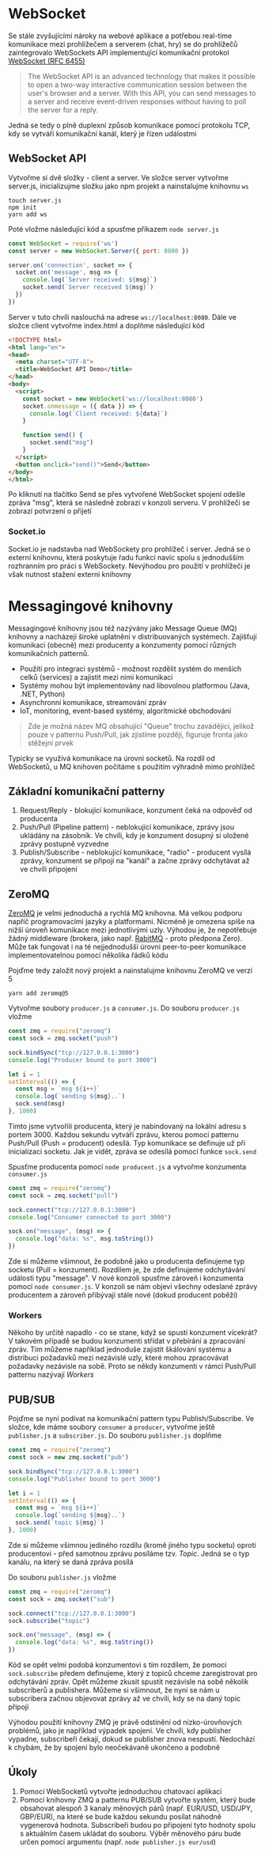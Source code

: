 # WebSocket

Se stále zvyšujícími nároky na webové aplikace a potřebou real-time komunikace mezi prohlížečem a serverem (chat, hry) se do prohlížečů zaintegrovalo WebSockets API implementující komunikační protokol [WebSocket (RFC 6455)](https://www.rfc-editor.org/info/rfc6455)

> The WebSocket API is an advanced technology that makes it possible to open a two-way interactive communication session between the user's browser and a server. With this API, you can send messages to a server and receive event-driven responses without having to poll the server for a reply.

Jedná se tedy o plně duplexní způsob komunikace pomocí protokolu TCP, kdy se vytváří komunikační kanál, který je řízen událostmi

## WebSocket API

Vytvořme si dvě složky - client a server. Ve složce server vytvořme server.js, inicializujme složku jako npm projekt a nainstalujme knihovnu `ws`

```
touch server.js
npm init
yarn add ws
```

Poté vložme následující kód a spusťme příkazem `node server.js`

```javascript
const WebSocket = require('ws')
const server = new WebSocket.Server({ port: 8080 })

server.on('connection', socket => {
  socket.on('message', msg => {
    console.log(`Server received: ${msg}`)
    socket.send(`Server received ${msg}`)
  })
})
```

Server v tuto chvíli naslouchá na adrese `ws://localhost:8080`. Dále ve složce client vytvořme index.html a doplňme následující kód

```html
<!DOCTYPE html>
<html lang="en">
<head>
  <meta charset="UTF-8">
  <title>WebSocket API Demo</title>
</head>
<body>
  <script>
    const socket = new WebSocket('ws://localhost:8080')
    socket.onmessage = ({ data }) => {
      console.log(`Client received: ${data}`)
    }

    function send() {
      socket.send("msg")
    }
  </script>
  <button onclick="send()">Send</button>
</body>
</html>
```

Po kliknutí na tlačítko Send se přes vytvořené WebSocket spojení odešle zpráva "msg", která se následně zobrazí v konzoli serveru. V prohlížeči se zobrazí potvrzení o přijetí

### Socket.io

Socket.io je nadstavba nad WebSockety pro prohlížeč i server. Jedná se o externí knihovnu, která poskytuje řadu funkcí navíc spolu s jednodušším rozhranním pro práci s WebSockety. Nevýhodou pro použití v prohlížeči je však nutnost stažení externí knihovny 

# Messagingové knihovny

Messagingové knihovny jsou též nazývány jako Message Queue (MQ) knihovny a nacházejí široké uplatnění v distribuovaných systémech. Zajišťují komunikaci (obecně) mezi producenty a konzumenty pomocí různých komunikačních patternů.

* Použití pro integraci systémů - možnost rozdělit systém do menších celků (services) a zajistit mezi nimi komunikaci
* Systémy mohou být implementovány nad libovolnou platformou (Java, .NET, Python)
* Asynchronní komunikace, streamování zpráv
* IoT, monitoring, event-based systémy, algoritmické obchodování

> Zde je možná název MQ obsahující "Queue" trochu zavádějící, jelikož pouze v patternu Push/Pull, jak zjistíme později, figuruje fronta jako stěžejní prvek

Typicky se využívá komunikace na úrovni socketů. Na rozdíl od WebSocketů, u MQ knihoven počítáme s použitím výhradně mimo prohlížeč

## Základní komunikační patterny

1. Request/Reply - blokující komunikace, konzument čeká na odpověď od producenta
2. Push/Pull (Pipeline pattern) - neblokující komunikace, zprávy jsou ukládány na zásobník. Ve chvíli, kdy je konzument dosupný si uložené zprávy postupně vyzvedne
3. Publish/Subscribe - neblokující komunikace, "radio" - producent vysílá zprávy, konzument se připojí na "kanál" a začne zprávy odchytávat až ve chvíli připojení

## ZeroMQ

[ZeroMQ](https://zeromq.org/) je velmi jednoduchá a rychlá MQ knihovna. Má velkou podporu napříč programovacími jazyky a platformami. Nicméně je omezena spíše na nižší úroveň komunikace mezi jednotlivými uzly. Výhodou je, že nepotřebuje žádný middleware (brokera, jako např. [RabitMQ](https://www.rabbitmq.com/) - proto předpona Zero). Může tak fungovat i na té nejjednodušší úrovni peer-to-peer komunikace implementovatelnou pomocí několika řádků kódu

Pojďme tedy založit nový projekt a nainstalujme knihovnu ZeroMQ ve verzi 5

```
yarn add zeromq@5
```

Vytvořme soubory `producer.js` a `consumer.js`. Do souboru `producer.js` vložme

```js
const zmq = require("zeromq")
const sock = zmq.socket("push")

sock.bindSync("tcp://127.0.0.1:3000")
console.log("Producer bound to port 3000")

let i = 1
setInterval(() => {
  const msg = `msg ${i++}`
  console.log(`sending ${msg}..`)
  sock.send(msg)
}, 1000)
```

Tímto jsme vytvořili producenta, který je nabindovaný na lokální adresu s portem 3000. Každou sekundu vytváří zprávu, kterou pomocí patternu Push/Pull (Push = producent) odesílá. Typ komunikace se definuje už při inicializaci socketu. Jak je vidět, zpráva se odesílá pomocí funkce `sock.send`

Spusťme producenta pomocí `node producent.js` a vytvořme konzumenta `consumer.js`

```js
const zmq = require("zeromq")
const sock = zmq.socket("pull")

sock.connect("tcp://127.0.0.1:3000")
console.log("Consumer connected to port 3000")

sock.on("message", (msg) => {
  console.log("data: %s", msg.toString())
})
```

Zde si můžeme všimnout, že podobně jako u producenta definujeme typ socketu (Pull = konzument). Rozdílem je, že zde definujeme odchytávání události typu "message". V nové konzoli spusťme zároveň i konzumenta pomocí `node consumer.js`. V konzoli se nám objeví všechny odeslané zprávy producentem a zároveň přibývají stále nové (dokud producent poběží)

### Workers

Někoho by určitě napadlo - co se stane, když se spustí konzument vícekrát? V takovém případě se budou konzumenti střídat v přebírání a zpracování zpráv. Tím můžeme například jednoduše zajistit škálování systému a distribuci požadavků mezi nezávislé uzly, které mohou zpracovávat požadavky nezávisle na sobě. Proto se někdy konzumenti v rámci Push/Pull patternu nazývají *Workers* 

## PUB/SUB

Pojďme se nyní podívat na komunikační pattern typu Publish/Subscribe. Ve složce, kde máme soubory `consumer` a `producer`, vytvořme ještě `publisher.js` a `subscriber.js`. Do souboru `publisher.js` doplňme 

```js
const zmq = require("zeromq")
const sock = new zmq.socket("pub")

sock.bindSync("tcp://127.0.0.1:3000")
console.log("Publisher bound to port 3000")

let i = 1
setInterval(() => {
  const msg = `msg ${i++}`
  console.log(`sending ${msg}..`)
  sock.send(`topic ${msg}`)
}, 1000)
```

Zde si můžeme všimnou jediného rozdílu (kromě jiného typu socketu) oproti producentovi - před samotnou zprávu posíláme tzv. *Topic*. Jedná se o typ kanálu, na který se daná zpráva posílá

Do souboru `publisher.js` vložme 

```js
const zmq = require("zeromq")
const sock = zmq.socket("sub")

sock.connect("tcp://127.0.0.1:3000")
sock.subscribe("topic")

sock.on("message", (msg) => {
  console.log("data: %s", msg.toString())
})
```

Kód se opět velmi podobá konzumentovi s tím rozdílem, že pomocí `sock.subscribe` předem definujeme, který z topiců chceme zaregistrovat pro odchytávání zpráv. Opět můžeme zkusit spustit nezávisle na sobě několik subscriberů a publishera. Můžeme si všimnout, že nyní se nám u subscribera začnou objevovat zprávy až ve chvíli, kdy se na daný topic připojí

Výhodou použití knihovny ZMQ je právě odstínění od nízko-úrovňových problémů, jako je například výpadek spojení. Ve chvíli, kdy publisher vypadne, subscribeři čekají, dokud se publisher znova nespustí. Nedochází k chybám, že by spojení bylo neočekávaně ukončeno a podobně 

## Úkoly

1. Pomocí WebSocketů vytvořte jednoduchou chatovací aplikaci
2. Pomocí knihovny ZMQ a patternu PUB/SUB vytvořte systém, který bude obsahovat alespoň 3 kanaly měnových párů (např. EUR/USD, USD/JPY, GBP/EUR), na které se bude každou sekundu posílat náhodně vygenerová hodnota. Subscribeři budou po připojení tyto hodnoty spolu s aktuálním časem ukládat do souboru. Výběr měnového páru bude určen pomocí argumentu (např. `node publisher.js eur/usd`)